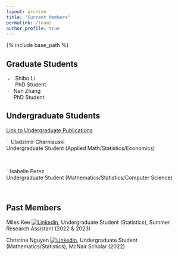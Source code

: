 ```yaml
---
layout: archive
title: "Current Members"
permalink: /team/
author_profile: true
---
```


{% include base_path %}

## Graduate Students

<img src="https://yaozheng-stat.github.io/images/profile_Shibo.jpg" align="left" style="zoom:27.07%;padding: 30px 50px 50px 20px;" /> 
Shibo Li<br>
PhD Student

<br clear="left">

<img src="https://yaozheng-stat.github.io/images/profile_NanZ.jpeg" align="left" style="zoom:22.22%;padding: 30px 50px 50px 20px;" /> 
Nan Zhang<br>
PhD Student

<br clear="left">

## Undergraduate Students

[Link to Undergraduate Publications](/publications#undergrad)

<img src="https://yaozheng-stat.github.io/images/profile_UladzimirC.png" align="left" style="zoom:13.96%;padding: 30px 50px 50px 20px;" /> Uladzimir Charniauski<br>
Undergraduate Student (Applied Math/Statistics/Economics)

<br clear="left">

<img src="https://yaozheng-stat.github.io/images/profile_IsabelleP.jpeg" align="left" style="zoom:10.85%;padding: 30px 50px 50px 20px;" /> Isabelle Perez <br>
Undergraduate Student (Mathematics/Statistics/Computer Science)

<br clear="left">

## Past Members

Miles Kee [![Linkedin](https://yaozheng-stat.github.io/images/linkedin.png)](https://www.linkedin.com/in/miles-kee-b15258205/),
Undergraduate Student (Statistics), Summer Research Assistant (2022 & 2023)

Christine Nguyen [![Linkedin](https://yaozheng-stat.github.io/images/linkedin.png)](https://www.linkedin.com/in/christinenguyen0721/),
Undergraduate Student (Mathematics/Statistics), McNair Scholar (2022)

<br clear="left">